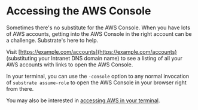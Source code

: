 # Accessing the AWS Console

Sometimes there's no substitute for the AWS Console. When you have lots of AWS accounts, getting into the AWS Console in the right account can be a challenge. Substrate's here to help.

Visit [https://example.com/accounts](https://example.com/accounts) (substituting your Intranet DNS domain name) to see a listing of all your AWS accounts with links to open the AWS Console.

In your terminal, you can use the `-console` option to any normal invocation of `substrate assume-role` to open the AWS Console in your browser right from there.

You may also be interested in [accessing AWS in your terminal](accessing-aws-in-your-terminal.md).
